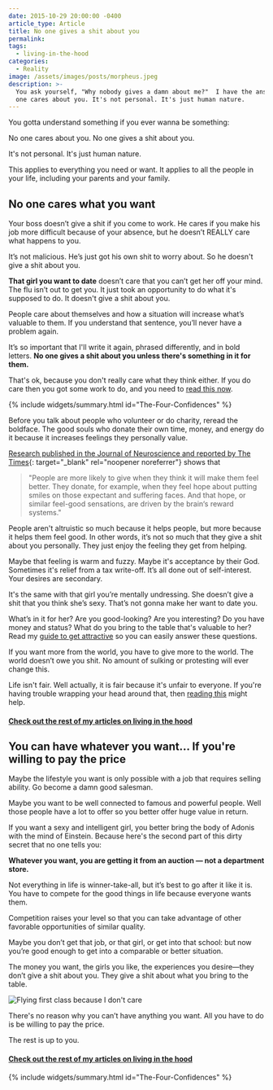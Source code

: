 ```yaml
---
date: 2015-10-29 20:00:00 -0400
article_type: Article
title: No one gives a shit about you
permalink:
tags:
  - living-in-the-hood
categories:
  - Reality
image: /assets/images/posts/morpheus.jpeg
description: >-
  You ask yourself, "Why nobody gives a damn about me?"  I have the answer. No
  one cares about you. It's not personal. It's just human nature.
---
```

You gotta understand something if you ever wanna be something:

No one cares about you. No one gives a shit about you.

It's not personal. It's just human nature.

This applies to everything you need or want. It applies to all the people in your life, including your parents and your family.

## No one cares what you want

Your boss doesn’t give a shit if you come to work. He cares if you make his job more difficult because of your absence, but he doesn’t REALLY care what happens to you.

It’s not malicious. He’s just got his own shit to worry about. So he doesn't give a shit about you.

**That girl you want to date** doesn’t care that you can’t get her off your mind. The flu isn’t out to get you. It just took an opportunity to do what it's supposed to do. It doesn't give a shit about you.

People care about themselves and how a situation will increase what’s valuable to them. If you understand that sentence, you’ll never have a problem again.

It’s so important that I'll write it again, phrased differently, and in bold letters. **No one gives a shit about you unless there's something in it for them.**

That's ok, because you don't really care what they think either. If you do care then you got some work to do, and you need to [read this now](/how-to-stop-worrying-about-what-others-think-of-you/).

{% include widgets/summary.html id="The-Four-Confidences" %}

Before you talk about people who volunteer or do charity, reread the boldface. The good souls who donate their own time, money, and energy do it because it increases feelings they personally value.

[Research published in the Journal of Neuroscience and reported by The Times](https://healthland.time.com/2013/10/23/the-selfish-reasons-behind-why-we-give/){: target="_blank" rel="noopener noreferrer"} shows that

> "People are more likely to give when they think it will make them feel better. They donate, for example, when they feel hope about putting smiles on those expectant and suffering faces. And that hope, or similar feel-good sensations, are driven by the brain‘s reward systems."

People aren't altruistic so much because it helps people, but more because it helps them feel good. In other words, it’s not so much that they give a shit about you personally. They just enjoy the feeling they get from helping.

Maybe that feeling is warm and fuzzy. Maybe it's acceptance by their God. Sometimes it's relief from a tax write-off. It’s all done out of self-interest. Your desires are secondary.

It's the same with that girl you’re mentally undressing. She doesn’t give a shit that you think she’s sexy. That’s not gonna make her want to date you.

What’s in it for her? Are you good-looking? Are you interesting? Do you have money and status? What do you bring to the table that's valuable to her? Read my [guide to get attractive](/how-to-be-an-attractive-man/) so you can easily answer these questions.

If you want more from the world, you have to give more to the world. The world doesn’t owe you shit. No amount of sulking or protesting will ever change this.

Life isn't fair. Well actually, it is fair because it's unfair to everyone. If you're having trouble wrapping your head around that, then [reading this](/life-isnt-fair/) might help.

#### [Check out the rest of my articles on living in the hood](https://edlatimore.com/living-in-the-hood)

## You can have whatever you want… If you're willing to pay the price

Maybe the lifestyle you want is only possible with a job that requires selling ability. Go become a damn good salesman.

Maybe you want to be well connected to famous and powerful people. Well those people have a lot to offer so you better offer huge value in return.

If you want a sexy and intelligent girl, you better bring the body of Adonis with the mind of Einstein. Because here's the second part of this dirty secret that no one tells you:

**Whatever you want, you are getting it from an auction — not a department store.**

Not everything in life is winner-take-all, but it’s best to go after it like it is. You have to compete for the good things in life because everyone wants them.

Competition raises your level so that you can take advantage of other favorable opportunities of similar quality.

Maybe you don’t get that job, or that girl, or get into that school: but now you’re good enough to get into a comparable or better situation.

The money you want, the girls you like, the experiences you desire—they don’t give a shit about you. They give a shit about what you bring to the table.

![Flying first class because I don't care](/assets/images/posts/ed-in-first-class.jpg "No one cares that I want to fly overseas in first class. I have to make that happen.")

There's no reason why you can’t have anything you want. All you have to do is be willing to pay the price.

The rest is up to you.

#### [Check out the rest of my articles on living in the hood](https://edlatimore.com/living-in-the-hood)

{% include widgets/summary.html id="The-Four-Confidences" %}